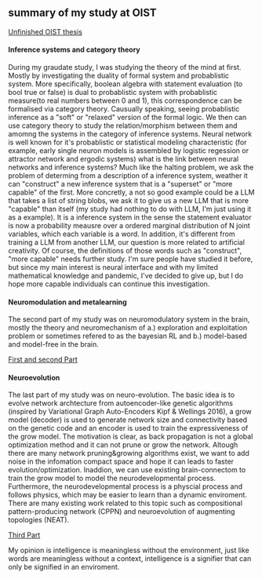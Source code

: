 ## summary of my study at OIST
[Unfinished OIST thesis](https://drive.google.com/file/d/1jariPMU7iGL-CjnGvYbMNb_OPeQ67wKm/view?usp=sharing)


#### Inference systems and category theory
During my graudate study, I was studying the theory of the mind at first. Mostly by investigating the duality of formal system and probablistic system. More specifically, boolean algebra with statement evaluation (to bool true or false) is dual to probablistic system with probablistic measure(to real numbers between 0 and 1), this correspondence can be formalised via category theory. Causually speaking, seeing probablistic inference as a "soft" or "relaxed" version of the formal logic. We then can use category theory to study the relation/morphism between them and amomng the systems in the category of inference systems. Neural network is well known for it's probablistic or statistical modeling characteristic (for example, early single neuron models is assembled by logistic regession or attractor network and ergodic systems) what is the link between neural networks and inference systems? Much like the halting problem, we ask the problem of determing from a description of a inference system, weather it can "construct" a new inference system that is a "superset" or "more capable" of the first. More concretly, a not so good example could be a LLM that takes a list of string blobs, we ask it to give us a new LLM that is more "capable" than itself (my study had nothing to do with LLM, I'm just using it as a example). It is a inference system in the sense the statement evaluator is now a probability meausre over a ordered marginal distribution of N joint variables, which each variable is a word. In addition, it's different from training a LLM from another LLM, our question is more related to artificial creativity. Of course, the definitions of those words such as "construct", "more capable" needs further study. I'm sure people have studied it before, but since my main interest is neural interface and with my limited mathematical knowledge and pandemic, I've decided to give up, but I do hope more capable individuals can continue this investigation.

#### Neuromodulation and metalearning
The second part of my study was on neuromodulatory system in the brain, mostly the theory and neuromechanism of a.) exploration and exploitation problem or sometimes refered to as the bayesian RL and b.) model-based and model-free in the brain. 

[First and second Part](https://docs.google.com/presentation/d/1jPPnCfTKtLa-FB4haYS3q-Nw1tRfzGPv/edit?usp=sharing&ouid=112627724459090659537&rtpof=true&sd=true)


#### Neuroevolution
The last part of my study was on neuro-evolution. The basic idea is to evolve network archtecture from autoencoder-like genetic algorithms (inspired by Variational Graph Auto-Encoders Kipf & Wellings 2016), a grow model (decoder) is used to generate network size and connectivity based on the genetic code and an encoder is used to train the expressiveness of the grow model. The motivation is clear, as back propagation is not a global optimization method and it can not prune or grow the network. Altough there are many network pruning&growing algorithms exist, we want to add noise in the infomation compact space and hope it can leads to faster evolution/optimization. Inaddion, we can use existing brain-connectom to train the grow model to model the neurodevelopmental process. Furthermore, the neurodevelopmental process is a physcial process and follows physics, which may be easier to learn than a dynamic enviroment. There are many existing work related to this topic such as compositional pattern-producing network (CPPN) and neuroevolution of augmenting topologies (NEAT).

[Third Part](https://docs.google.com/presentation/d/1sCNji51QUQItBJBHxFXrNFq6mAAnAGI1/edit?usp=sharing&ouid=112627724459090659537&rtpof=true&sd=true)


My opinion is intelligence is meaningless without the environment, just like words are meaningless without a context, intelligence is a signifier that can only be signified in an enviroment. 

